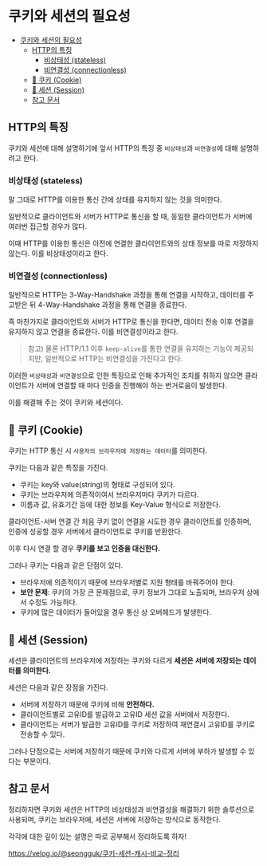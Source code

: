 # 쿠키와 세션의 필요성

- [쿠키와 세션의 필요성](#쿠키와-세션의-필요성)
  - [HTTP의 특징](#http의-특징)
    - [비상태성 (stateless)](#비상태성-stateless)
    - [비연결성 (connectionless)](#비연결성-connectionless)
  - [🍪 쿠키 (Cookie)](#-쿠키-cookie)
  - [🎫 세션 (Session)](#-세션-session)
  - [참고 문서](#참고-문서)

## HTTP의 특징

쿠키와 세션에 대해 설명하기에 앞서 HTTP의 특징 중 `비상태성`과 `비연결성`에 대해 설명하려고 한다.

### 비상태성 (stateless)

말 그대로 HTTP를 이용한 통신 간에 상태를 유지하지 않는 것을 의미한다.

일반적으로 클라이언트와 서버가 HTTP로 통신을 할 때, 동일한 클라이언트가 서버에 여러번 접근할 경우가 많다.

이때 HTTP를 이용한 통신은 이전에 연결한 클라이언트와의 상태 정보를 따로 저장하지 않는다. 이를 비상태성이라고 한다.

### 비연결성 (connectionless)

일반적으로 HTTP는 3-Way-Handshake 과정을 통해 연결을 시작하고, 데이터를 주고받은 뒤 4-Way-Handshake 과정을 통해 연결을 종료한다.

즉 마찬가지로 클라이언트와 서버가 HTTP로 통신을 한다면, 데이터 전송 이후 연결을 유지하지 않고 연결을 종료한다. 이를 비연결성이라고 한다.

> 참고) 물론 HTTP/1.1 이후 `keep-alive`를 통한 연결을 유지하는 기능이 제공되지만, 일반적으로 HTTP는 비연결성을 가진다고 한다.

이러한 `비상태성`과 `비연결성`으로 인한 특징으로 인해 추가적인 조치를 취하지 않으면 클라이언트가 서버에 연결할 때 마다 인증을 진행해야 하는 번거로움이 발생한다.

이를 해결해 주는 것이 쿠키와 세션이다.

## 🍪 쿠키 (Cookie)

쿠키는 HTTP 통신 시 `사용자의 브라우저에 저장하는 데이터`를 의미한다.

쿠키는 다음과 같은 특징을 가진다.

- 쿠키는 key와 value(string)의 형태로 구성되어 있다.
- 쿠키는 브라우저에 의존적이여서 브라우저마다 쿠키가 다르다.
- 이름과 값, 유효기간 등에 대한 정보를 Key-Value 형식으로 저장한다.

클라이언트-서버 연결 간 처음 쿠키 없이 연결을 시도한 경우 클라이언트를 인증하며, 인증에 성공할 경우 서버에서 클라이언트로 쿠키를 반환한다.

이후 다시 연결 할 경우 **쿠키를 보고 인증을 대신한다.**

그러나 쿠키는 다음과 같은 단점이 있다.

- 브라우저에 의존적이기 때문에 브라우저별로 지원 형태를 바꿔주어야 한다.
- **보안 문제**: 쿠키의 가장 큰 문제점으로, 쿠키 정보가 그대로 노출되며, 브라우저 상에서 수정도 가능하다.
- 쿠키에 많은 데이터가 들어있을 경우 통신 상 오버헤드가 발생한다.

## 🎫 세션 (Session)

세션은 클라이언트의 브라우저에 저장하는 쿠키와 다르게 **세션은 서버에 저장되는 데이터를 의미한다.**

세션은 다음과 같은 장점을 가진다.

- 서버에 저장하기 때문에 쿠키에 비해 **안전하다.**
- 클라이언트별로 고유ID를 발급하고 고유ID 세션 값을 서버에서 저장한다.
- 클라이언트는 서버가 발급한 고유ID를 쿠키로 저장하여 재연결시 고유ID를 쿠키로 전송할 수 있다.

그러나 단점으로는 서버에 저장하기 때문에 쿠키와 다르게 서버에 부하가 발생할 수 있다는 부분이다.

## 참고 문서

정리하자면 쿠키와 세션은 HTTP의 비상태성과 비연결성을 해결하기 위한 솔루션으로 사용되며, 쿠키는 브라우저에, 세션은 서버에 저장하는 방식으로 동작한다.

각각에 대한 깊이 있는 설명은 따로 공부해서 정리하도록 하자!

https://velog.io/@seongguk/쿠키-세션-캐시-비교-정리
